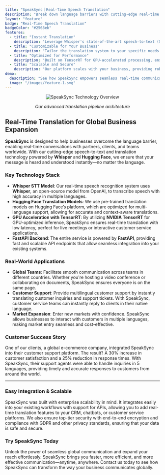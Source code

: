 ```yaml
---
title: "SpeakSync｜Real-Time Speech Translation"
description: "Break down language barriers with cutting-edge real-time translation technology—designed to accelerate market entry, global collaboration, and customer engagement."
layout: "feature"
badge: "Real-Time Speech Translation"
badgeColor: "#2563eb"
features:
  - title: "Instant Translation"
    description: "Leverage Whisper's state-of-the-art speech-to-text (STT) and Hugging Face translation models, offering near-instant translation with high accuracy—perfect for international meetings, conferences, and cross-border communication."
  - title: "Customizable for Your Business"
    description: "Tailor the translation system to your specific needs with API support for seamless integration into CRM, customer support platforms, or internal communication tools."
  - title: "Optimized for Performance"
    description: "Built on TensorRT for GPU-accelerated processing, ensuring lightning-fast translation with minimal latency—ideal for real-time customer interactions, video conferencing, or multilingual webinars."
  - title: "Scalable and Secure"
    description: "Our platform scales with your business, providing robust security and privacy features that meet global compliance standards—ideal for enterprises with sensitive data."
demo:
  description: "See how SpeakSync empowers seamless real-time communication in international business meetings and customer support sessions."
  image: "/images/feature-1.svg"
---
```


<center>
    <img src="/images/feature_1_whisper_demo.png" alt="SpeakSync Technology Overview">
    <p><em>Our advanced translation pipeline architecture</em></p>
</center>


## Real-Time Translation for Global Business Expansion

**SpeakSync** is designed to help businesses overcome the language barrier, enabling real-time conversations with partners, clients, and teams worldwide. With our cutting-edge speech-to-text and translation technology powered by **Whisper** and **Hugging Face**, we ensure that your message is heard and understood instantly—no matter the language.

### Key Technology Stack

- **Whisper STT Model**: Our real-time speech recognition system uses **Whisper**, an open-source model from OpenAI, to transcribe speech with high accuracy in multiple languages.
- **Hugging Face Translation Models**: We use pre-trained translation models on Hugging Face’s platform, which are optimized for multi-language support, allowing for accurate and context-aware translations.
- **GPU Acceleration with TensorRT**: By utilizing **NVIDIA TensorRT** for GPU-optimized inference, SpeakSync ensures real-time translation with low latency, perfect for live meetings or interactive customer service applications.
- **FastAPI Backend**: The entire service is powered by **FastAPI**, providing fast and scalable API endpoints that allow seamless integration into your existing systems.

### Real-World Applications

- **Global Teams**: Facilitate smooth communication across teams in different countries. Whether you're hosting a video conference or collaborating on documents, SpeakSync ensures everyone is on the same page.
- **Customer Support**: Provide multilingual customer support by instantly translating customer inquiries and support tickets. With SpeakSync, customer service teams can instantly reply to clients in their native language.
- **Market Expansion**: Enter new markets with confidence. SpeakSync allows businesses to interact with customers in multiple languages, making market entry seamless and cost-effective.

### Customer Success Story

One of our clients, a global e-commerce company, integrated SpeakSync into their customer support platform. The result? A 30% increase in customer satisfaction and a 25% reduction in response times. With SpeakSync, their support agents were able to handle inquiries in 5 languages, providing timely and accurate responses to customers from around the world.

---

### Easy Integration & Scalable

SpeakSync was built with enterprise scalability in mind. It integrates easily into your existing workflows with support for APIs, allowing you to add real-time translation features to your CRM, chatbots, or customer service platforms. We also ensure top-tier security with end-to-end encryption and compliance with GDPR and other privacy standards, ensuring that your data is safe and secure.

### Try SpeakSync Today

Unlock the power of seamless global communication and expand your reach effortlessly. SpeakSync brings you faster, more efficient, and more effective communication—anytime, anywhere. Contact us today to see how SpeakSync can transform the way your business communicates globally.
